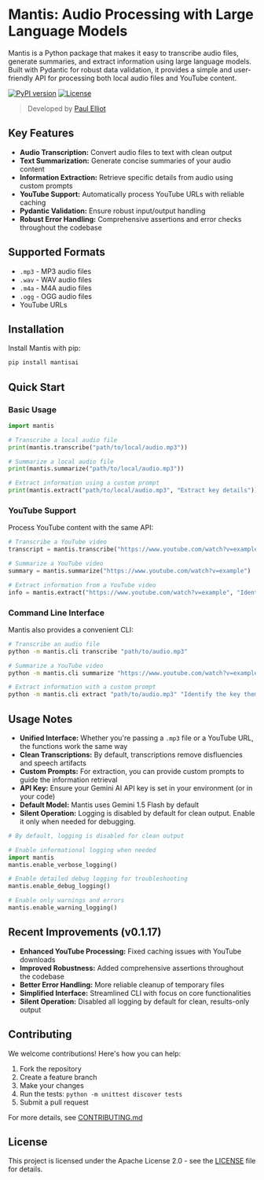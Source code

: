 # Mantis: Audio Processing with Large Language Models

Mantis is a Python package that makes it easy to transcribe audio files, generate summaries, and extract information using large language models. Built with Pydantic for robust data validation, it provides a simple and user-friendly API for processing both local audio files and YouTube content.

[![PyPI version](https://badge.fury.io/py/mantisai.svg)](https://badge.fury.io/py/mantisai)
[![License](https://img.shields.io/badge/License-Apache%202.0-blue.svg)](https://opensource.org/licenses/Apache-2.0)

> Developed by [Paul Elliot](mailto:paul@paulelliot.co)

## Key Features

- **Audio Transcription:** Convert audio files to text with clean output
- **Text Summarization:** Generate concise summaries of your audio content
- **Information Extraction:** Retrieve specific details from audio using custom prompts
- **YouTube Support:** Automatically process YouTube URLs with reliable caching
- **Pydantic Validation:** Ensure robust input/output handling
- **Robust Error Handling:** Comprehensive assertions and error checks throughout the codebase

## Supported Formats

- `.mp3` - MP3 audio files
- `.wav` - WAV audio files
- `.m4a` - M4A audio files
- `.ogg` - OGG audio files
- YouTube URLs

## Installation

Install Mantis with pip:

```bash
pip install mantisai
```

## Quick Start

### Basic Usage

```python
import mantis

# Transcribe a local audio file
print(mantis.transcribe("path/to/local/audio.mp3"))

# Summarize a local audio file
print(mantis.summarize("path/to/local/audio.mp3"))

# Extract information using a custom prompt
print(mantis.extract("path/to/local/audio.mp3", "Extract key details"))
```

### YouTube Support

Process YouTube content with the same API:

```python
# Transcribe a YouTube video
transcript = mantis.transcribe("https://www.youtube.com/watch?v=example")

# Summarize a YouTube video
summary = mantis.summarize("https://www.youtube.com/watch?v=example")

# Extract information from a YouTube video
info = mantis.extract("https://www.youtube.com/watch?v=example", "Identify the key themes")
```

### Command Line Interface

Mantis also provides a convenient CLI:

```bash
# Transcribe an audio file
python -m mantis.cli transcribe "path/to/audio.mp3"

# Summarize a YouTube video
python -m mantis.cli summarize "https://www.youtube.com/watch?v=example"

# Extract information with a custom prompt
python -m mantis.cli extract "path/to/audio.mp3" "Identify the key themes"
```

## Usage Notes

- **Unified Interface:** Whether you're passing a `.mp3` file or a YouTube URL, the functions work the same way
- **Clean Transcriptions:** By default, transcriptions remove disfluencies and speech artifacts
- **Custom Prompts:** For extraction, you can provide custom prompts to guide the information retrieval
- **API Key:** Ensure your Gemini AI API key is set in your environment (or in your code)
- **Default Model:** Mantis uses Gemini 1.5 Flash by default
- **Silent Operation:** Logging is disabled by default for clean output. Enable it only when needed for debugging.

```python
# By default, logging is disabled for clean output

# Enable informational logging when needed
import mantis
mantis.enable_verbose_logging()

# Enable detailed debug logging for troubleshooting
mantis.enable_debug_logging()

# Enable only warnings and errors
mantis.enable_warning_logging()
```

## Recent Improvements (v0.1.17)

- **Enhanced YouTube Processing:** Fixed caching issues with YouTube downloads
- **Improved Robustness:** Added comprehensive assertions throughout the codebase
- **Better Error Handling:** More reliable cleanup of temporary files
- **Simplified Interface:** Streamlined CLI with focus on core functionalities
- **Silent Operation:** Disabled all logging by default for clean, results-only output

## Contributing

We welcome contributions! Here's how you can help:

1. Fork the repository
2. Create a feature branch
3. Make your changes
4. Run the tests: `python -m unittest discover tests`
5. Submit a pull request

For more details, see [CONTRIBUTING.md](CONTRIBUTING.md)

## License

This project is licensed under the Apache License 2.0 - see the [LICENSE](LICENSE) file for details.

